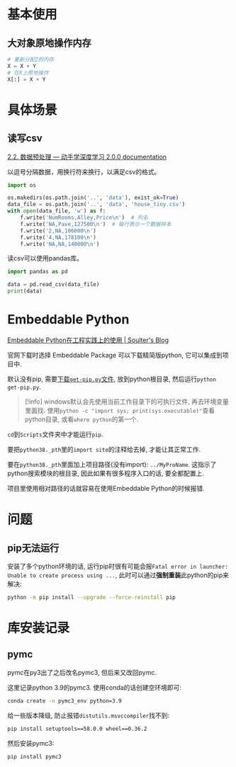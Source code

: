 
# 基本使用

## 大对象原地操作内存

```python
# 重新分配Z的内存
X = X + Y
# 在X上原地操作
X[:] = X + Y
```


# 具体场景

## 读写csv

[2.2. 数据预处理 — 动手学深度学习 2.0.0 documentation](https://zh.d2l.ai/chapter_preliminaries/pandas.html)

以逗号分隔数据，用换行符来换行，以满足csv的格式。

```python
import os

os.makedirs(os.path.join('..', 'data'), exist_ok=True)
data_file = os.path.join('..', 'data', 'house_tiny.csv')
with open(data_file, 'w') as f:
    f.write('NumRooms,Alley,Price\n')  # 列名
    f.write('NA,Pave,127500\n')  # 每行表示一个数据样本
    f.write('2,NA,106000\n')
    f.write('4,NA,178100\n')
    f.write('NA,NA,140000\n')
```

读csv可以使用pandas库。

```python
import pandas as pd

data = pd.read_csv(data_file)
print(data)
```


# Embeddable Python

[Embeddable Python在工程实践上的使用 | Soulter's Blog](https://blog.soulter.top/posts/embbed-python.html)

官网下载时选择 Embeddable Package 可以下载精简版python, 它可以集成到项目中.

默认没有pip, 需要[下载`get-pip.py`文件](https://bootstrap.pypa.io/get-pip.py), 放到python根目录, 然后运行`python get-pip.py`.

> [!info]
> windows默认会先使用当前工作目录下的可执行文件, 再去环境变量里面找. 使用`python -c "import sys; print(sys.executable)"`查看python目录, 或看`where python`的第一个.

`cd`到`Scripts`文件夹中才能运行`pip`.

要把`python38._pth`里的`import site`的注释给去掉, 才能让其正常工作.

要在`python38._pth`里面加上项目路径(没有import): `../MyProName`. 这指示了python搜索模块的根目录, 因此如果有很多程序入口的话, 要全都配置上.

项目里使用相对路径的话就容易在使用Embeddable Python的时候报错.

# 问题

## pip无法运行

安装了多个python环境的话, 运行pip时很有可能会报`Fatal error in launcher: Unable to create process using ...`, 此时可以通过**强制重装**此python的pip来解决:

```bash
python -m pip install --upgrade --force-reinstall pip
```



# 库安装记录

## pymc

pymc在py3出了之后改名pymc3, 但后来又改回pymc.

这里记录python 3.9的pymc3. 使用conda的话创建空环境即可:
```bash
conda create -n pymc3_env python=3.9
```

给一些版本降级, 防止报错`distutils.msvccompiler`找不到:
```bash
pip install setuptools==58.0.0 wheel==0.36.2
```

然后安装pymc3:
```bash
pip install pymc3
```
